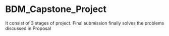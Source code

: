 # BDM_Capstone_Project
It consist of 3 stages of project. Final submission finally solves the problems discussed in Proposal
